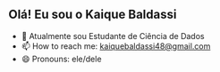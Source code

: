 ## Olá! Eu sou o Kaique Baldassi 
 
- 🌱 Atualmente sou Estudante de Ciência de Dados
- 📫 How to reach me:  kaiquebaldassi48@gmail.com
- 😄 Pronouns: ele/dele
